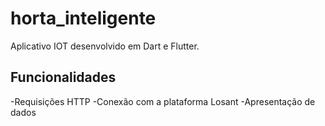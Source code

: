 # horta_inteligente

Aplicativo IOT desenvolvido em Dart e Flutter.

## Funcionalidades

-Requisições HTTP
-Conexão com a plataforma Losant
-Apresentação de dados
